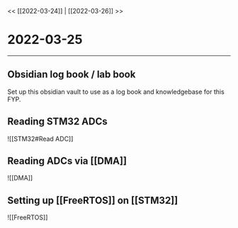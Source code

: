 
<< [[2022-03-24]] | [[2022-03-26]] >>
# 2022-03-25
---

## Obsidian log book / lab book
Set up this obsidian vault to use as a log book and knowledgebase for this FYP. 


## Reading STM32 ADCs
![[STM32#Read ADC]]

## Reading ADCs via [[DMA]]
![[DMA]]

## Setting up [[FreeRTOS]] on [[STM32]]
![[FreeRTOS]]
